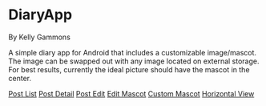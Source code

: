 # DiaryApp

By Kelly Gammons

A simple diary app for Android that includes a customizable image/mascot.
The image can be swapped out with any image located on external storage. 
For best results, currently the ideal picture should have the mascot in the center.


[Post List](screenshot02.png)
[Post Detail](screenshot03.png)
[Post Edit](screenshot04.png)
[Edit Mascot](screenshot06.png)
[Custom Mascot](screenshot05.png)
[Horizontal View](screenshot01.png)